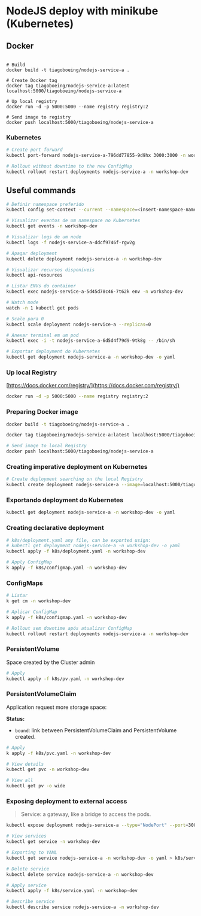 # NodeJS deploy with minikube (Kubernetes)

## Docker

```docker

# Build
docker build -t tiagoboeing/nodejs-service-a .

# Create Docker tag
docker tag tiagoboeing/nodejs-service-a:latest localhost:5000/tiagoboeing/nodejs-service-a

# Up local registry
docker run -d -p 5000:5000 --name registry registry:2

# Send image to registry
docker push localhost:5000/tiagoboeing/nodejs-service-a
```

### Kubernetes

```bash
# Create port forward
kubectl port-forward nodejs-service-a-796dd77855-9d9hx 3000:3000 -n workshop-dev

# Rollout without downtime to the new ConfigMap
kubectl rollout restart deployments nodejs-service-a -n workshop-dev

```

## Useful commands

```bash
# Definir namespace preferido
kubectl config set-context --current --namespace=<insert-namespace-name-here>

# Visualizar eventos de um namespace no Kubernetes
kubectl get events -n workshop-dev

# Visualizar logs de um node
kubectl logs -f nodejs-service-a-ddcf9746f-rgw2g

# Apagar deployment
kubectl delete deployment nodejs-service-a -n workshop-dev

# Visualizar recursos disponíveis
kubectl api-resources

# Listar ENVs do container
kubectl exec nodejs-service-a-5d45d78c46-7t62k env -n workshop-dev

# Watch mode
watch -n 1 kubectl get pods

# Scale para 0
kubectl scale deployment nodejs-service-a --replicas=0

# Anexar terminal em um pod
kubectl exec -i -t nodejs-service-a-6d5d4f79d9-9tk8g -- /bin/sh

# Exportar deployment do Kubernetes
kubectl get deployment nodejs-service-a -n workshop-dev -o yaml
```

### Up local Registry

[https://docs.docker.com/registry/](https://docs.docker.com/registry/)

```bash
docker run -d -p 5000:5000 --name registry registry:2
```

### Preparing Docker image

```bash
docker build -t tiagoboeing/nodejs-service-a .

docker tag tiagoboeing/nodejs-service-a:latest localhost:5000/tiagoboeing/nodejs-service-a

# Send image to local Registry
docker push localhost:5000/tiagoboeing/nodejs-service-a
```

### Creating imperative deployment on Kubernetes

```bash
# Create deployment searching on the local Registry
kubectl create deployment nodejs-service-a --image=localhost:5000/tiagoboeing/nodejs-service-a -n workshop-dev
```

### Exportando deployment do Kubernetes

```bash
kubectl get deployment nodejs-service-a -n workshop-dev -o yaml
```

### Creating declarative deployment

```bash
# k8s/deployment.yaml any file, can be exported usign:
# kubectl get deployment nodejs-service-a -n workshop-dev -o yaml
kubectl apply -f k8s/deployment.yaml -n workshop-dev

# Apply ConfigMap
k apply -f k8s/configmap.yaml -n workshop-dev
```

### ConfigMaps

```bash
# Listar
k get cm -n workshop-dev

# Aplicar ConfigMap
k apply -f k8s/configmap.yaml -n workshop-dev

# Rollout sem downtime após atualizar ConfigMap
kubectl rollout restart deployments nodejs-service-a -n workshop-dev
```

### PersistentVolume

Space created by the Cluster admin

```bash
# Apply
kubectl apply -f k8s/pv.yaml -n workshop-dev
```

### PersistentVolumeClaim

Application request more storage space:

**Status:**

- `bound`: link between PersistentVolumeClaim and PersistentVolume created.

```bash
# Apply
k apply -f k8s/pvc.yaml -n workshop-dev

# View details
kubectl get pvc -n workshop-dev

# View all
kubectl get pv -o wide
```

### Exposing deployment to external access

> Service: a gateway, like a bridge to access the pods.

```bash
kubectl expose deployment nodejs-service-a --type="NodePort" --port=3000 -n workshop-dev

# View services
kubectl get service -n workshop-dev

# Exporting to YAML
kubectl get service nodejs-service-a -n workshop-dev -o yaml > k8s/service.yaml

# Delete service
kubectl delete service nodejs-service-a -n workshop-dev

# Apply service
kubectl apply -f k8s/service.yaml -n workshop-dev

# Describe service
kubectl describe service nodejs-service-a -n workshop-dev
```
